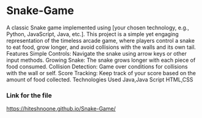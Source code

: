 # Snake-Game
A classic Snake game implemented using [your chosen technology, e.g., Python, JavaScript, Java, etc.]. This project is a simple yet engaging representation of the timeless arcade game, where players control a snake to eat food, grow longer, and avoid collisions with the walls and its own tail.
Features
Simple Controls: Navigate the snake using arrow keys or other input methods.
Growing Snake: The snake grows longer with each piece of food consumed.
Collision Detection: Game over conditions for collisions with the wall or self.
Score Tracking: Keep track of your score based on the amount of food collected.
Technologies Used
Java,Java Script
HTML,CSS
### Link for the file
https://hiteshnoone.github.io/Snake-Game/
